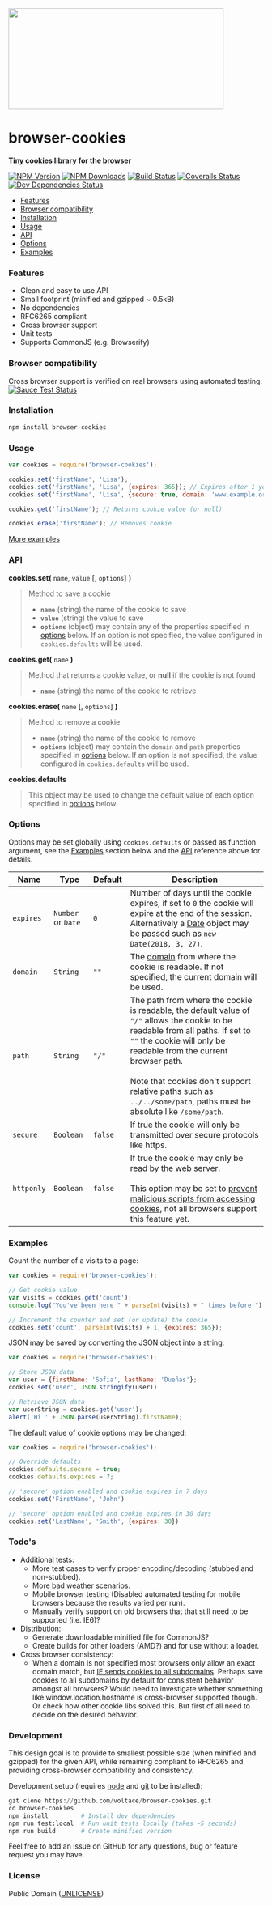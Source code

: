 <img width="425" height="200" src="https://raw.githubusercontent.com/voltace/browser-cookies/master/browser-cookies.png"/>

# browser-cookies
**Tiny cookies library for the browser**

[![NPM Version][npm-version-image]][npm-url]
[![NPM Downloads][npm-downloads-image]][npm-url]
[![Build Status][travis-image]][travis-url]
[![Coveralls Status][coveralls-image]][coveralls-url]
[![Dev Dependencies Status][david-image]][david-url]

- [Features](#features)
- [Browser compatibility](#browser-compatibility)
- [Installation](#installation)
- [Usage](#usage)
- [API](#api)
- [Options](#options)
- [Examples](#examples)

### Features
- Clean and easy to use API
- Small footprint (minified and gzipped ~ 0.5kB)
- No dependencies
- RFC6265 compliant
- Cross browser support
- Unit tests
- Supports CommonJS (e.g. Browserify)

### Browser compatibility
Cross browser support is verified on real browsers using automated testing:  
[![Sauce Test Status][saucelabs-image]][saucelabs-url]

### Installation
```javascript
npm install browser-cookies
```

### Usage
```javascript
var cookies = require('browser-cookies');

cookies.set('firstName', 'Lisa');
cookies.set('firstName', 'Lisa', {expires: 365}); // Expires after 1 year
cookies.set('firstName', 'Lisa', {secure: true, domain: 'www.example.org'});

cookies.get('firstName'); // Returns cookie value (or null)

cookies.erase('firstName'); // Removes cookie
```
[More examples](#examples)

### API
**cookies.set(** `name`, `value` [, `options`] **)**
> Method to save a cookie  
> - **`name`** (string) the name of the cookie to save  
> - **`value`** (string) the value to save  
> - **`options`** (object) may contain any of the properties specified in [options](#options) below. If an option is not specified, the value configured in `cookies.defaults` will be used.

**cookies.get(** `name` **)**
> Method that returns a cookie value, or **null** if the cookie is not found
> - **`name`** (string) the name of the cookie to retrieve

**cookies.erase(** `name` [, `options`] **)**
> Method to remove a cookie
> - **`name`** (string) the name of the cookie to remove
> - **`options`** (object) may contain the `domain` and `path` properties specified in [options](#options) below. If an option is not specified, the value configured in `cookies.defaults` will be used.

**cookies.defaults**
> This object may be used to change the default value of each option specified in [options](#options) below.

### Options
Options may be set globally using `cookies.defaults` or passed as function argument, see the [Examples](#examples) section below and the [API](#api) reference above for details.

| Name       | Type               | Default | Description
|------------|--------------------|---------|--------
| `expires`  | `Number` or `Date` | `0`     | Number of days until the cookie expires, if set to `0` the cookie will expire at the end of the session. Alternatively a [Date](https://developer.mozilla.org/en-US/docs/Web/JavaScript/Reference/Global_Objects/Date) object may be passed such as `new Date(2018, 3, 27)`.
| `domain`   | `String`           | `""`    | The [domain](http://stackoverflow.com/questions/1062963/how-do-browser-cookie-domains-work) from where the cookie is readable. If not specified, the current domain will be used.
| `path`     | `String`           | `"/"`   | The path from where the cookie is readable, the default value of `"/"` allows the cookie to be readable from all paths. If set to `""` the cookie will only be readable from the current browser path. <br/><br/> Note that cookies don't support relative paths such as `../../some/path`, paths must be absolute like `/some/path`.
| `secure`   | `Boolean`          | `false` | If true the cookie will only be transmitted over secure protocols like https.
| `httponly` | `Boolean`          | `false` | If true the cookie may only be read by the web server. <br/><br/>This option may be set to [prevent malicious scripts from accessing cookies](http://blog.codinghorror.com/protecting-your-cookies-httponly/), not all browsers support this feature yet.

### Examples
Count the number of a visits to a page:  
```javascript
var cookies = require('browser-cookies');

// Get cookie value
var visits = cookies.get('count');
console.log("You've been here " + parseInt(visits) + " times before!");

// Increment the counter and set (or update) the cookie
cookies.set('count', parseInt(visits) + 1, {expires: 365});
```

JSON may be saved by converting the JSON object into a string:  
```javascript
var cookies = require('browser-cookies');

// Store JSON data
var user = {firstName: 'Sofia', lastName: 'Dueñas'};
cookies.set('user', JSON.stringify(user))

// Retrieve JSON data
var userString = cookies.get('user');
alert('Hi ' + JSON.parse(userString).firstName);
```

The default value of cookie options may be changed:
```javascript
var cookies = require('browser-cookies');

// Override defaults
cookies.defaults.secure = true;
cookies.defaults.expires = 7;

// 'secure' option enabled and cookie expires in 7 days
cookies.set('FirstName', 'John')

// 'secure' option enabled and cookie expires in 30 days
cookies.set('LastName', 'Smith', {expires: 30})
```

### Todo's
- Additional tests:
  - More test cases to verify proper encoding/decoding (stubbed and non-stubbed).
  - More bad weather scenarios.
  - Mobile browser testing (Disabled automated testing for mobile browsers because the results varied per run).
  - Manually verify support on old browsers that that still need to be supported (i.e. IE6)?
- Distribution:
  - Generate downloadable minified file for CommonJS?
  - Create builds for other loaders (AMD?) and for use without a loader.
- Cross browser consistency:
  - When a domain is not specified most browsers only allow an exact domain match, but [IE sends cookies to all subdomains](http://erik.io/blog/2014/03/04/definitive-guide-to-cookie-domains/). Perhaps save cookies to all subdomains by default for consistent behavior amongst all browsers? Would need to investigate whether something like window.location.hostname is cross-browser supported though. Or check how other cookie libs solved this. But first of all need to decide on the desired behavior.

### Development
This design goal is to provide to smallest possible size (when minified and gzipped) for the given API, while remaining compliant to RFC6265 and providing cross-browser compatibility and consistency.

Development setup (requires [node](https://nodejs.org/download/) and [git](https://help.github.com/articles/set-up-git/) to be installed):  
```python
git clone https://github.com/voltace/browser-cookies.git
cd browser-cookies
npm install         # Install dev dependencies
npm run test:local  # Run unit tests locally (takes ~5 seconds)
npm run build       # Create minified version
```

Feel free to add an issue on GitHub for any questions, bug or feature request you may have.

### License
Public Domain ([UNLICENSE](LICENSE))

[npm-url]: https://npmjs.org/package/browser-cookies
[npm-version-image]: http://img.shields.io/npm/v/browser-cookies.svg
[npm-downloads-image]: http://img.shields.io/npm/dm/browser-cookies.svg

[travis-url]: https://travis-ci.org/voltace/browser-cookies
[travis-image]: http://img.shields.io/travis/voltace/browser-cookies.svg

[coveralls-url]: https://coveralls.io/r/voltace/browser-cookies
[coveralls-image]: http://img.shields.io/coveralls/voltace/browser-cookies/master.svg

[david-url]: https://david-dm.org/voltace/browser-cookies#info=devDependencies
[david-image]: https://img.shields.io/david/dev/voltace/browser-cookies.svg

[saucelabs-url]: https://saucelabs.com/u/browser-cookies
[saucelabs-image]: https://saucelabs.com/browser-matrix/browser-cookies.svg
